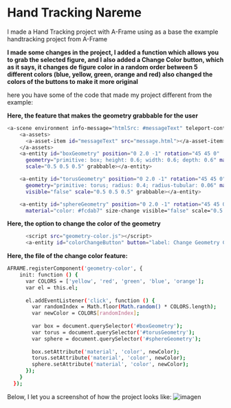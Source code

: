 # Hand Tracking Nareme

I made a Hand Tracking project with A-Frame using as a base the example handtracking project from A-Frame

**I made some changes in the project, I added a function which allows you to grab the selected figure, and 
I also added a Change Color button, which as it says, it changes de figure color in a random order between 
5 different colors (blue, yellow, green, orange and red) also changed the colors of the buttons to make it more original**

here you have some of the code that made my project different from the example:

**Here, the feature that makes the geometry grabbable for the user**
```sh
<a-scene environment info-message="htmlSrc: #messageText" teleport-controls>
    <a-assets>
      <a-asset-item id="messageText" src="message.html"></a-asset-item>
    </a-assets>
    <a-entity id="boxGeometry" position="0 2.0 -1" rotation="45 45 0"
      geometry="primitive: box; height: 0.6; width: 0.6; depth: 0.6" material="color: #ff4b5c" size-change
      scale="0.5 0.5 0.5" grabbable></a-entity>

    <a-entity id="torusGeometry" position="0 2.0 -1" rotation="45 45 0"
      geometry="primitive: torus; radius: 0.4; radius-tubular: 0.06" material="color: #d2e603" size-change
      visible="false" scale="0.5 0.5 0.5" grabbable></a-entity>

    <a-entity id="sphereGeometry" position="0 2.0 -1" rotation="45 45 0" geometry="primitive: sphere; radius: 0.6;"
      material="color: #fcdab7" size-change visible="false" scale="0.5 0.5 0.5" grabbable></a-entity>

```
**Here, the option to change the color of the geometry**
```sh
      <script src="geometry-color.js"></script>
      <a-entity id="colorChangeButton" button="label: Change Geometry Color;  width: 0.40" position="0 -0.16 0" geometry-color></a-entity>
```

**Here, the file of the change color feature:**
```sh
AFRAME.registerComponent('geometry-color', {
    init: function () {
      var COLORS = ['yellow', 'red', 'green', 'blue', 'orange'];
      var el = this.el;
  
      el.addEventListener('click', function () {
        var randomIndex = Math.floor(Math.random() * COLORS.length);
        var newColor = COLORS[randomIndex];
  
        var box = document.querySelector('#boxGeometry');
        var torus = document.querySelector('#torusGeometry');
        var sphere = document.querySelector('#sphereGeometry');
  
        box.setAttribute('material', 'color', newColor);
        torus.setAttribute('material', 'color', newColor);
        sphere.setAttribute('material', 'color', newColor);
      });
    }
  });
```

Below, I let you a screenshot of how the project looks like:
![imagen](https://github.com/nareesuarezz/HandTrackingNareme/assets/131177598/805e986c-1e6f-47a8-8951-7fbc9def0d70)

